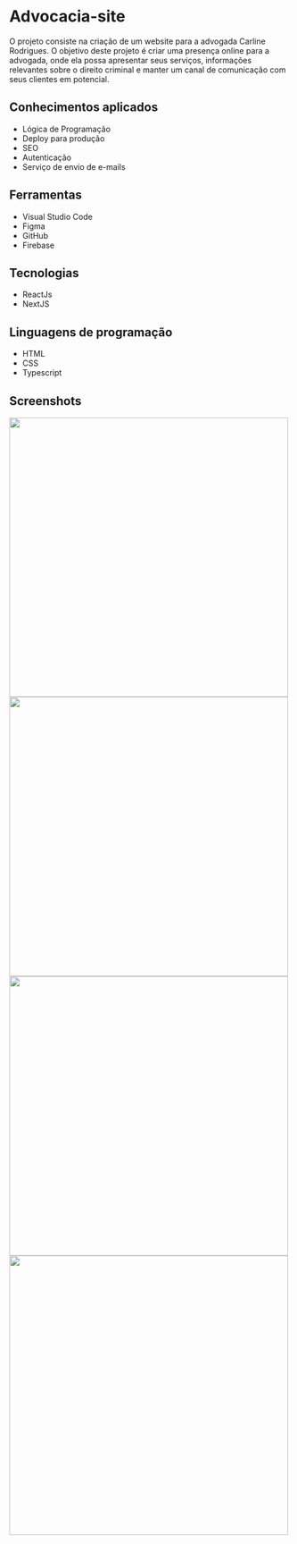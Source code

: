 # Advocacia-site
O projeto consiste na criação de um website para a advogada Carline Rodrigues. O objetivo deste projeto é criar uma presença online para a advogada, onde ela possa apresentar seus serviços, informações relevantes sobre o direito criminal e manter um canal de comunicação com seus clientes em potencial.

## Conhecimentos aplicados
- Lógica de Programação
- Deploy para produção
- SEO
- Autenticação
- Serviço de envio de e-mails

## Ferramentas
- Visual Studio Code
- Figma
- GitHub
- Firebase

## Tecnologias
- ReactJs
- NextJS

## Linguagens de programação
- HTML
- CSS
- Typescript

## Screenshots
<img src="https://github.com/joaopedro-r/Advocacia-site/assets/70725675/45c038e3-5624-432e-bd74-d8bcdb36b02a" width="500"/> <img src="https://github.com/joaopedro-r/Advocacia-site/assets/70725675/c189a201-cb1a-4ac5-a8f5-95ecd6c81b12" width="500"/> <img src="https://github.com/joaopedro-r/Advocacia-site/assets/70725675/1a21643e-a43a-47a3-b0b0-af76bea613a0" width="500"/> <img src="https://github.com/joaopedro-r/Advocacia-site/assets/70725675/fa6fc79a-9186-4a66-8e6b-6fc96227a734" width="500"/>



